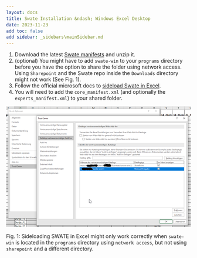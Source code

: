```yaml
---
layout: docs
title: Swate Installation &ndash; Windows Excel Desktop
date: 2023-11-23
add toc: false
add sidebar: _sidebars\mainSidebar.md
---
```


1. Download the latest [Swate manifests](https://github.com/nfdi4plants/Swate/blob/developer/.assets/swate-win.zip?raw=true) and unzip it.
2. (optional) You might have to add `swate-win` to your `programs` directory before you have the option to share the folder using network access. Using `Sharepoint` and the Swate repo inside the `Downloads` directory might not work (See Fig. 1).
3. Follow the official microsoft docs to [sideload Swate in Excel](https://learn.microsoft.com/de-de/office/dev/add-ins/testing/create-a-network-shared-folder-catalog-for-task-pane-and-content-add-ins).
4. You will need to add the `core_manifest.xml` (and optionally the `experts_manifest.xml`) to your shared folder.

![img1](./../img/SWATE_sideloading_settings.png)

Fig. 1: Sideloading SWATE in Excel might only work correctly when `swate-win` is located in the `programs` directory using `network access`, but not using `sharepoint` and a different directory.
